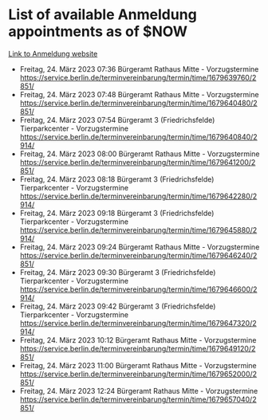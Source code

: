 # List of available Anmeldung appointments as of $NOW
[Link to Anmeldung website](https://service.berlin.de/terminvereinbarung/termin/tag.php?termin=1&anliegen[]=120686&dienstleisterlist=122210,122217,327316,122219,327312,122227,327314,122231,327346,122243,327348,122254,122252,329742,122260,329745,122262,329748,122271,327278,122273,327274,122277,327276,330436,122280,327294,122282,327290,122284,327292,122291,327270,122285,327266,122286,327264,122296,327268,150230,329760,122297,327286,122294,327284,122312,329763,122314,329775,122304,327330,122311,327334,122309,327332,317869,122281,327352,122279,329772,122283,122276,327324,122274,327326,122267,329766,122246,327318,122251,327320,122257,327322,122208,327298,122226,327300&herkunft=http%3A%2F%2Fservice.berlin.de%2Fdienstleistung%2F120686%2F)
- Freitag, 24. März 2023 07:36 Bürgeramt Rathaus Mitte - Vorzugstermine https://service.berlin.de/terminvereinbarung/termin/time/1679639760/2851/
- Freitag, 24. März 2023 07:48 Bürgeramt Rathaus Mitte - Vorzugstermine https://service.berlin.de/terminvereinbarung/termin/time/1679640480/2851/
- Freitag, 24. März 2023 07:54 Bürgeramt 3 (Friedrichsfelde) Tierparkcenter - Vorzugstermine https://service.berlin.de/terminvereinbarung/termin/time/1679640840/2914/
- Freitag, 24. März 2023 08:00 Bürgeramt Rathaus Mitte - Vorzugstermine https://service.berlin.de/terminvereinbarung/termin/time/1679641200/2851/
- Freitag, 24. März 2023 08:18 Bürgeramt 3 (Friedrichsfelde) Tierparkcenter - Vorzugstermine https://service.berlin.de/terminvereinbarung/termin/time/1679642280/2914/
- Freitag, 24. März 2023 09:18 Bürgeramt 3 (Friedrichsfelde) Tierparkcenter - Vorzugstermine https://service.berlin.de/terminvereinbarung/termin/time/1679645880/2914/
- Freitag, 24. März 2023 09:24 Bürgeramt Rathaus Mitte - Vorzugstermine https://service.berlin.de/terminvereinbarung/termin/time/1679646240/2851/
- Freitag, 24. März 2023 09:30 Bürgeramt 3 (Friedrichsfelde) Tierparkcenter - Vorzugstermine https://service.berlin.de/terminvereinbarung/termin/time/1679646600/2914/
- Freitag, 24. März 2023 09:42 Bürgeramt 3 (Friedrichsfelde) Tierparkcenter - Vorzugstermine https://service.berlin.de/terminvereinbarung/termin/time/1679647320/2914/
- Freitag, 24. März 2023 10:12 Bürgeramt Rathaus Mitte - Vorzugstermine https://service.berlin.de/terminvereinbarung/termin/time/1679649120/2851/
- Freitag, 24. März 2023 11:00 Bürgeramt Rathaus Mitte - Vorzugstermine https://service.berlin.de/terminvereinbarung/termin/time/1679652000/2851/
- Freitag, 24. März 2023 12:24 Bürgeramt Rathaus Mitte - Vorzugstermine https://service.berlin.de/terminvereinbarung/termin/time/1679657040/2851/
